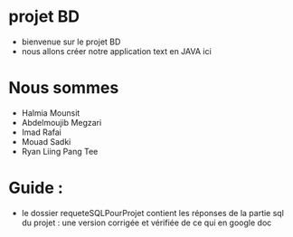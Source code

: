 # projet BD 
- bienvenue sur le projet BD 
- nous allons créer notre application text en JAVA ici

# Nous sommes

- Halmia Mounsit
- Abdelmoujib Megzari
- Imad Rafai
- Mouad Sadki
- Ryan Liing Pang Tee

# Guide :
- le dossier requeteSQLPourProjet contient les réponses de la partie sql du projet : une version corrigée et vérifiée de ce qui en google doc 
